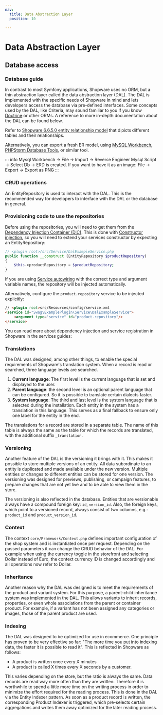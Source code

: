 ```yaml
---
nav:
  title: Data Abstraction Layer
  position: 10

---
```


# Data Abstraction Layer

## Database access

### Database guide

In contrast to most Symfony applications, Shopware uses no ORM, but a thin abstraction layer called the data abstraction layer \(DAL\). The DAL is implemented with the specific needs of Shopware in mind and lets developers access the database via pre-defined interfaces. Some concepts used by the DAL, like Criteria, may sound familiar to you if you know [Doctrine](https://symfony.com/doc/current/doctrine.html) or other ORMs. A reference to more in-depth documentation about the DAL can be found below.

Refer to [Shopware 6.6.5.0 entity relationship model](../../assets/shopware6-erd.pdf) that dipicts different tables and their relationships. 

Alternatively, you can export a fresh ER model, using [MySQL Workbench](https://dev.mysql.com/doc/workbench/en/wb-reverse-engineering.html), [PHPStorm Database Tools](https://www.jetbrains.com/help/phpstorm/creating-diagrams.html), or similar tool.

::: info
Mysql Workbench → File → Import → Reverse Engineer Mysql Script → Select Db → ERD is created.
If you want to have it as an image: File → Export → Export as PNG
:::

### CRUD operations

An EntityRepository is used to interact with the DAL. This is the recommended way for developers to interface with the DAL or the database in general.

### Provisioning code to use the repositories

Before using the repositories, you will need to get them from the [Dependency Injection Container (DIC)](../../guides/plugins/plugins/plugin-fundamentals/dependency-injection). This is done with [Constructor injection](https://symfony.com/doc/current/service_container/injection_types.html#constructor-injection), so you will need to extend your services constructor by expecting an EntityRepository:

```php
// <plugin root>/src/Service/DalExampleService.php
public function __construct (EntityRepository $productRepository)
{
    $this->productRepository = $productRepository;
}
```

If you are using [Service autowiring](https://symfony.com/doc/current/service_container/autowiring.html) with the correct type and argument variable names, the repository will be injected automatically.

Alternatively, configure the `product.repository` service to be injected explicitly:

```html
// <plugin root>src/Resources/config/service.xml
<service id="Swag\ExamplePlugin\Service\DalExampleService">
    <argument type="service" id="product.repository"/>
</service>
```

You can read more about dependency injection and service registration in Shopware in the services guides:

<PageRef page="../../guides/plugins/plugins/plugin-fundamentals/add-custom-service" />

### Translations

The DAL was designed, among other things, to enable the special requirements of Shopware's translation system. When a record is read or searched, three language levels are searched.

1. **Current language**: The first level is the current language that is set and displayed to the user.
1. **Parent language**: the second level is an optional parent language that can be configured. So it is possible to translate certain dialects faster.
1. **System language**: The third and last level is the system language that is selected during the installation. Each entity in the system has a translation in this language. This serves as a final fallback to ensure only one label for the entity in the end.

The translations for a record are stored in a separate table. The name of this table is always the same as the table for which the records are translated, with the additional suffix `_translation`.

### Versioning

Another feature of the DAL is the versioning it brings with it. This makes it possible to store multiple versions of an entity. All data subordinate to an entity is duplicated and made available under the new version. Multiple entities or changes to different entities can be stored for one version. The versioning was designed for previews, publishing, or campaign features, to prepare changes that are not yet live and to be able to view them in the store.

The versioning is also reflected in the database. Entities that are versionable always have a compound foreign key: `id`, `version_id`. Also, the foreign keys, which point to a versioned record, always consist of two columns, e.g.: `product_id` and `product_version_id`.

### Context

The context `core/Framework/Context.php` defines important configuration of the shop system and is instantiated once per request. Depending on the passed parameters it can change the CRUD behavior of the DAL. For example when using the currency toggle in the storefront and selecting Dollar instead of Euro, the context currency ID is changed accordingly and all operations now refer to Dollar.

### Inheritance

Another reason why the DAL was designed is to meet the requirements of the product and variant system. For this purpose, a parent-child inheritance system was implemented in the DAL. This allows variants to inherit records, properties, or even whole associations from the parent or container product. For example, if a variant has not been assigned any categories or images, those of the parent product are used.

### Indexing

The DAL was designed to be optimized for use in ecommerce. One principle has proven to be very effective so far: "The more time you put into indexing data, the faster it is possible to read it". This is reflected in Shopware as follows:

* A product is written once every X minutes
* A product is called X times every X seconds by a customer.

This varies depending on the store, but the ratio is always the same. Data records are read way more often than they are written. Therefore it is worthwhile to spend a little more time on the writing process in order to minimize the effort required for the reading process. This is done in the DAL via the Entity Indexer pattern. As soon as a product record is written, the corresponding Product Indexer is triggered, which pre-selects certain aggregations and writes them away optimized for the later reading process.


